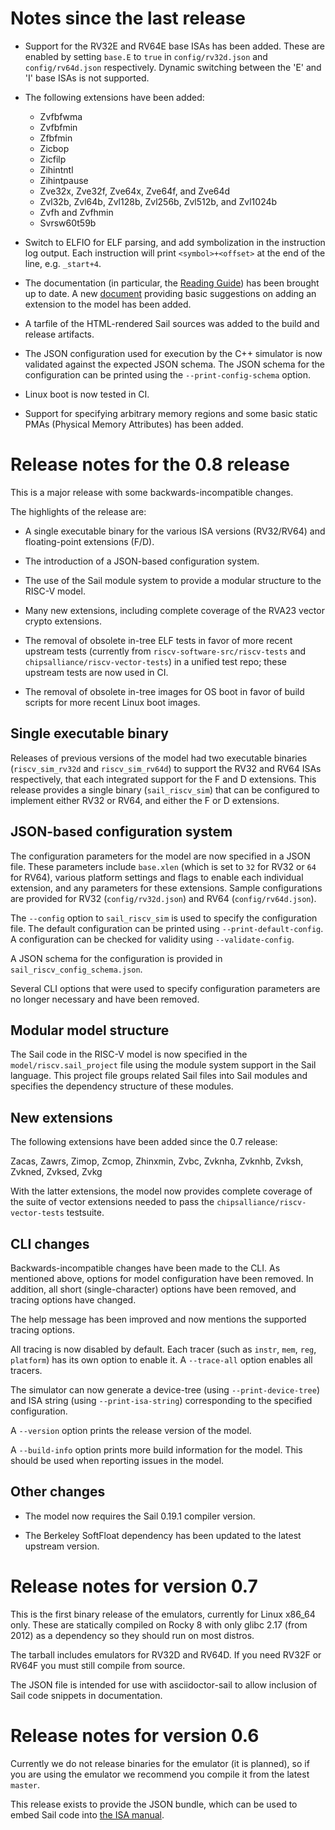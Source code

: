 # Notes since the last release

- Support for the RV32E and RV64E base ISAs has been added. These
  are enabled by setting `base.E` to `true` in `config/rv32d.json`
  and `config/rv64d.json` respectively. Dynamic switching between
  the 'E' and 'I' base ISAs is not supported.

- The following extensions have been added:

  - Zvfbfwma
  - Zvfbfmin
  - Zfbfmin
  - Zicbop
  - Zicfilp
  - Zihintntl
  - Zihintpause
  - Zve32x, Zve32f, Zve64x, Zve64f, and Zve64d
  - Zvl32b, Zvl64b, Zvl128b, Zvl256b, Zvl512b, and Zvl1024b
  - Zvfh and Zvfhmin
  - Svrsw60t59b

- Switch to ELFIO for ELF parsing, and add symbolization in the
  instruction log output. Each instruction will print
  `<symbol>+<offset>` at the end of the line, e.g. `_start+4`.

- The documentation (in particular, the [Reading
  Guide](./ReadingGuide.md)) has been brought up to date. A new
  [document](./AddingExtensions.md) providing basic suggestions on
  adding an extension to the model has been added.

- A tarfile of the HTML-rendered Sail sources was added to the
  build and release artifacts.

- The JSON configuration used for execution by the C++ simulator is
  now validated against the expected JSON schema. The JSON schema for
  the configuration can be printed using the `--print-config-schema`
  option.

- Linux boot is now tested in CI.

- Support for specifying arbitrary memory regions and some basic
  static PMAs (Physical Memory Attributes) has been added.

# Release notes for the 0.8 release

This is a major release with some backwards-incompatible changes.

The highlights of the release are:

- A single executable binary for the various ISA versions (RV32/RV64)
  and floating-point extensions (F/D).

- The introduction of a JSON-based configuration system.

- The use of the Sail module system to provide a modular structure
  to the RISC-V model.

- Many new extensions, including complete coverage of the RVA23
  vector crypto extensions.

- The removal of obsolete in-tree ELF tests in favor of more recent
  upstream tests (currently from `riscv-software-src/riscv-tests` and
  `chipsalliance/riscv-vector-tests`) in a unified test repo; these
  upstream tests are now used in CI.

- The removal of obsolete in-tree images for OS boot in favor of build
  scripts for more recent Linux boot images.

## Single executable binary

Releases of previous versions of the model had two executable binaries
(`riscv_sim_rv32d` and `riscv_sim_rv64d`) to support the RV32 and RV64
ISAs respectively, that each integrated support for the F and D
extensions. This release provides a single binary (`sail_riscv_sim`)
that can be configured to implement either RV32 or RV64, and either
the F or D extensions.

## JSON-based configuration system

The configuration parameters for the model are now specified in a JSON
file. These parameters include `base.xlen` (which is set to `32` for
RV32 or `64` for RV64), various platform settings and flags to enable
each individual extension, and any parameters for these extensions.
Sample configurations are provided for RV32 (`config/rv32d.json`) and
RV64 (`config/rv64d.json`).

The `--config` option to `sail_riscv_sim` is used to specify the
configuration file. The default configuration can be printed using
`--print-default-config`. A configuration can be checked for validity
using `--validate-config`.

A JSON schema for the configuration is provided in
`sail_riscv_config_schema.json`.

Several CLI options that were used to specify configuration parameters
are no longer necessary and have been removed.

## Modular model structure

The Sail code in the RISC-V model is now specified in the
`model/riscv.sail_project` file using the module system support in the
Sail language. This project file groups related Sail files into Sail
modules and specifies the dependency structure of these modules.

## New extensions

The following extensions have been added since the 0.7 release:

Zacas, Zawrs, Zimop, Zcmop, Zhinxmin, Zvbc, Zvknha, Zvknhb, Zvksh,
Zvkned, Zvksed, Zvkg

With the latter extensions, the model now provides complete coverage of
the suite of vector extensions needed to pass the
`chipsalliance/riscv-vector-tests` testsuite.

## CLI changes

Backwards-incompatible changes have been made to the CLI. As mentioned
above, options for model configuration have been removed. In addition,
all short (single-character) options have been removed, and tracing
options have changed.

The help message has been improved and now mentions the supported
tracing options.

All tracing is now disabled by default. Each tracer (such as `instr`,
`mem`, `reg`, `platform`) has its own option to enable it. A
`--trace-all` option enables all tracers.

The simulator can now generate a device-tree (using
`--print-device-tree`) and ISA string (using `--print-isa-string`)
corresponding to the specified configuration.

A `--version` option prints the release version of the model.

A `--build-info` option prints more build information for the model.
This should be used when reporting issues in the model.

## Other changes

- The model now requires the Sail 0.19.1 compiler version.

- The Berkeley SoftFloat dependency has been updated to the latest
  upstream version.

# Release notes for version 0.7

This is the first binary release of the emulators, currently for Linux
x86_64 only. These are statically compiled on Rocky 8 with only glibc
2.17 (from 2012) as a dependency so they should run on most distros.

The tarball includes emulators for RV32D and RV64D. If you need RV32F
or RV64F you must still compile from source.

The JSON file is intended for use with asciidoctor-sail to allow
inclusion of Sail code snippets in documentation.

# Release notes for version 0.6

Currently we do not release binaries for the emulator (it is planned),
so if you are using the emulator we recommend you compile it from the
latest `master`.

This release exists to provide the JSON bundle, which can be used to
embed Sail code into [the ISA manual](https://github.com/riscv/riscv-isa-manual).
